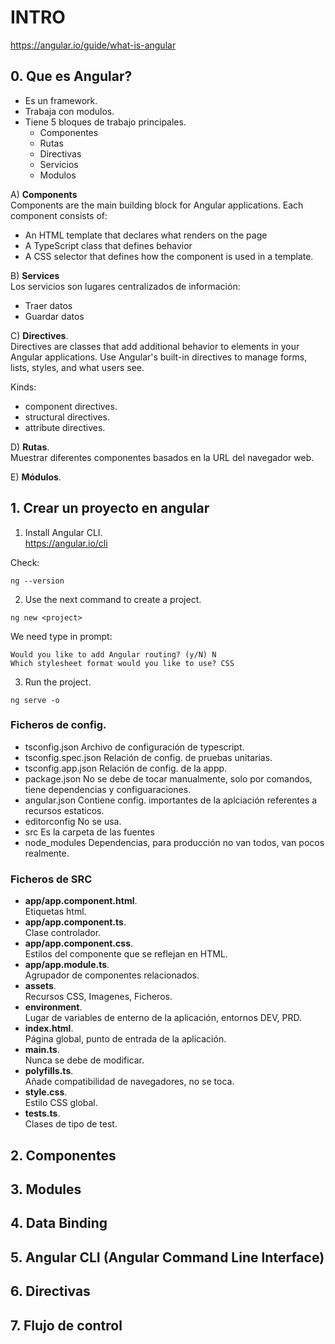 # INTRO
https://angular.io/guide/what-is-angular

## 0. Que es Angular?  
* Es un framework.
* Trabaja con modulos.  
* Tiene 5 bloques de trabajo principales.  
   * Componentes
   * Rutas 
   * Directivas
   * Servicios
   * Modulos

A) **Components**   
Components are the main building block for Angular applications. Each component consists of:

* An HTML template that declares what renders on the page
* A TypeScript class that defines behavior
* A CSS selector that defines how the component is used in a template.

B) **Services**   
Los servicios son lugares centralizados de información:  
* Traer datos
* Guardar datos

C) **Directives**.  
Directives are classes that add additional behavior to elements in your Angular applications. 
Use Angular's built-in directives to manage forms, lists, styles, and what users see.

Kinds:
* component directives. 
* structural directives. 
* attribute directives. 

D) **Rutas**.  
Muestrar diferentes componentes basados en la URL del navegador web.

E) **Módulos**.  


## 1. Crear un proyecto en angular
1. Install Angular CLI.  
https://angular.io/cli

Check:  
```
ng --version
```

2. Use the next command to create a project. 
```
ng new <project>
```
We need type in prompt:  
```
Would you like to add Angular routing? (y/N) N
Which stylesheet format would you like to use? CSS
```
3. Run the project.  
```
ng serve -o
```
### Ficheros de config.
* tsconfig.json
Archivo de configuración de typescript.
* tsconfig.spec.json
Relación de config. de pruebas unitarias.
* tsconfig.app.json
Relación de config. de la appp.
* package.json
No se debe de tocar manualmente, solo por comandos, tiene dependencias y configuaraciones.
* angular.json
Contiene config. importantes de la aplciación referentes a recursos estaticos.
* editorconfig
No se usa.
* src
Es la carpeta de las fuentes
* node_modules
Dependencias, para producción no van todos, van pocos realmente.

### Ficheros de SRC

* **app/app.component.html**.  
Etiquetas html.  
* **app/app.component.ts**.   
Clase controlador.  
* **app/app.component.css**.  
Estilos del componente que se reflejan en HTML.
* **app/app.module.ts**.  
Agrupador de componentes relacionados.
* **assets**.  
Recursos CSS, Imagenes, Ficheros.
* **environment**.  
Lugar de variables de enterno de la aplicación, entornos DEV, PRD.
* **index.html**.  
Página global, punto de entrada de la aplicación.
* **main.ts**.  
Nunca se debe de modificar.
* **polyfills.ts**.  
Añade compatibilidad de navegadores, no se toca.
* **style.css**.  
Estilo CSS global.
* **tests.ts**.  
Clases de tipo de test.


## 2. Componentes

## 3. Modules

## 4. Data Binding

## 5. Angular CLI (Angular Command Line Interface)

## 6. Directivas

## 7. Flujo de control